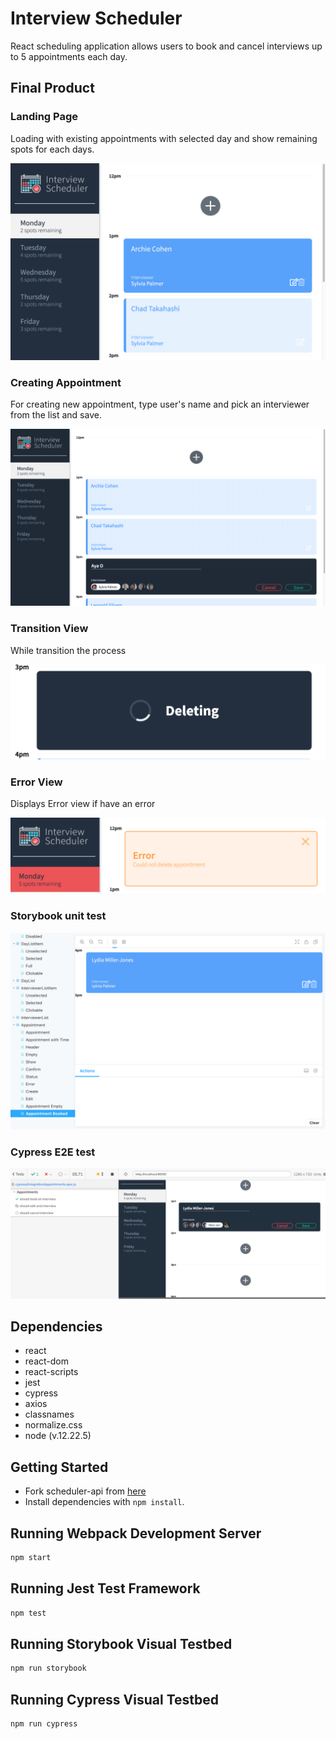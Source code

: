 # Interview Scheduler

React scheduling application allows users to book and cancel interviews up to 5 appointments each day.

## Final Product

### Landing Page

Loading with existing appointments with selected day and show remaining spots for each days.

![](https://github.com/Oaya/Schduler/blob/master/docs/opning.png?raw=true)

### Creating Appointment

For creating new appointment, type user's name and pick an interviewer from the list and save.

![](https://github.com/Oaya/Schduler/blob/master/docs/creating.png?raw=true)

### Transition View

While transition the process

![](https://github.com/Oaya/Schduler/blob/master/docs/transition.png?raw=true)

### Error View

Displays Error view if have an error

![](https://github.com/Oaya/Schduler/blob/master/docs/error.png?raw=true)

### Storybook unit test

![](https://github.com/Oaya/Schduler/blob/master/docs/storybook.png?raw=true)

### Cypress E2E test

![](https://github.com/Oaya/Schduler/blob/master/docs/cypress.png?raw=true)

## Dependencies

- react
- react-dom
- react-scripts
- jest
- cypress
- axios
- classnames
- normalize.css
- node (v.12.22.5)

## Getting Started

- Fork scheduler-api from [here](https://github.com/Oaya/scheduler-api)
- Install dependencies with `npm install`.

## Running Webpack Development Server

```sh
npm start
```

## Running Jest Test Framework

```sh
npm test
```

## Running Storybook Visual Testbed

```sh
npm run storybook
```

## Running Cypress Visual Testbed

```sh
npm run cypress
```
